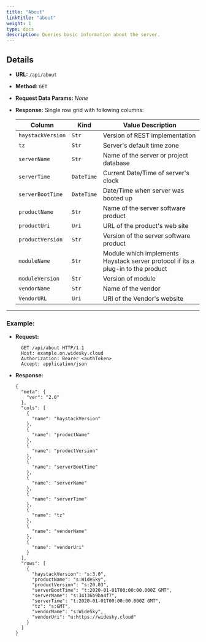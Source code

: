 ```yaml
---
title: "About"
linkTitle: "about"
weight: 1
type: docs
description: Queries basic information about the server.
---
```


## Details

- **URL:** `/api/about`

- **Method:** `GET`

- **Request Data Params:** *None*

- **Response:** Single row grid with following columns:

  |Column|Kind|Value Description|
  |------|----|-----------|
  |`haystackVersion`|`Str`|Version of REST implementation|
  |`tz`|`Str`|Server's default time zone|
  |`serverName`|`Str`|Name of the server or project database|
  |`serverTime`|`DateTime`|Current Date/Time of server's clock|
  |`serverBootTime`|`DateTime`|Date/Time when server was booted up|
  |`productName`|`Str`|Name of the server software product|
  |`productUri`|`Uri`|URL of the product's web site|
  |`productVersion`|`Str`|Version of the server software product|
  |`moduleName`|`Str`|Module which implements Haystack server protocol if its a plug-in to the product|
  |`moduleVersion`|`Str`|Version of module|
  |`vendorName`|`Str`|Name of the vendor|
  |`VendorURL`|`Uri`|URI of the Vendor's website|


---
### Example:
- **Request:**
  ```
    GET /api/about HTTP/1.1
    Host: example.on.widesky.cloud
    Authorization: Bearer <authToken>
    Accept: application/json
  ```
- **Response:**
  ```
  {
    "meta": {
      "ver": "2.0"
    },
    "cols": [
      {
        "name": "haystackVersion"
      },
      {
        "name": "productName"
      },
      {
        "name": "productVersion"
      },
      {
        "name": "serverBootTime"
      },
      {
        "name": "serverName"
      },
      {
        "name": "serverTime"
      },
      {
        "name": "tz"
      },
      {
        "name": "vendorName"
      },
      {
        "name": "vendorUri"
      }
    ],
    "rows": [
      {
        "haystackVersion": "s:3.0",
        "productName": "s:WideSky",
        "productVersion": "s:20.03",
        "serverBootTime": "t:2020-01-01T00:00:00.000Z GMT",
        "serverName": "s:34136b9ba4f7",
        "serverTime": "t:2020-01-01T00:00:00.000Z GMT",
        "tz": "s:GMT",
        "vendorName": "s:WideSky",
        "vendorUri": "u:https://widesky.cloud"
      }
    ]
  }
  ```
